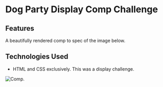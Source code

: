 # Dog Party Display Comp Challenge

## Features
A beautifully rendered comp to spec of the image below. 

## Technologies Used
- HTML and CSS exclusively. This was a display challenge. 

![Comp](dog-party-spec.png).
